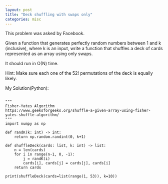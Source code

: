 ```yaml
---
layout: post
title: "Deck shuffling with swaps only"
categories: misc
---
```


This problem was asked by Facebook.

Given a function that generates perfectly random numbers between 1 and k (inclusive), where k is an input, write a function that shuffles a deck of cards represented as an array using only swaps.

It should run in O(N) time.

Hint: Make sure each one of the 52! permutations of the deck is equally likely.


My Solution(Python):
```

"""
Fisher-Yates Algorithm
https://www.geeksforgeeks.org/shuffle-a-given-array-using-fisher-yates-shuffle-algorithm/
"""
import numpy as np

def randK(k: int) -> int:
    return np.random.randint(0, k+1)

def shuffleDeck(cards: list, k: int) -> list:
    n = len(cards)
    for i in range(n-1, 0, -1):
        j = randK(i)
        cards[i], cards[j] = cards[j], cards[i]
    return cards

print(shuffleDeck(cards=list(range(1, 53)), k=10))
```
